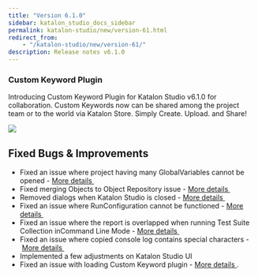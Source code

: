 ```yaml
---
title: "Version 6.1.0"
sidebar: katalon_studio_docs_sidebar
permalink: katalon-studio/new/version-61.html
redirect_from:
    - "/katalon-studio/new/version-61/"
description: Release notes v6.1.0
---
```

### Custom Keyword Plugin
Introducing Custom Keyword Plugin for Katalon Studio v6.1.0 for collaboration.
Custom Keywords now can be shared among the project team or to the world via Katalon Store.
Simply Create. Upload. and Share!

![](../../images/katalon-studio/new/version-61/Window.png)

Fixed Bugs & Improvements
-----------------------
* Fixed an issue where project having many GlobalVariables cannot be opened - [More details ](https://github.com/katalon-studio/katalon-studio/issues/74)
* Fixed merging Objects to Object Repository issue - [More details ](https://github.com/katalon-studio/katalon-studio/issues/103)
* Removed dialogs when Katalon Studio is closed - [More details ](https://forum.katalon.com/t/rate-us-pop-up-message/18830)
* Fixed an issue where RunConfiguration cannot be functioned - [More details ](https://forum.katalon.com/t/unable-to-apply-global-directory-file-storage-path-in-6-0-5/20747/12)
* Fixed an issue where the report is overlapped when running Test Suite Collection inCommand Line Mode - [More details ](https://github.com/katalon-studio/katalon-studio/issues/19)
* Fixed an issue where copied console log contains special characters - [More details ](https://forum.katalon.com/t/copy-paste-from-console-log/18458)
* Implemented a few adjustments on Katalon Studio UI
* Fixed an issue with loading Custom Keyword plugin - [More details ](https://forum.katalon.com/t/how-to-package-custom-keyword-as-plugin/20321/18?u=devalex88).

